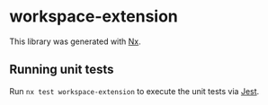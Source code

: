 # workspace-extension

This library was generated with [Nx](https://nx.dev).

## Running unit tests

Run `nx test workspace-extension` to execute the unit tests via [Jest](https://jestjs.io).
